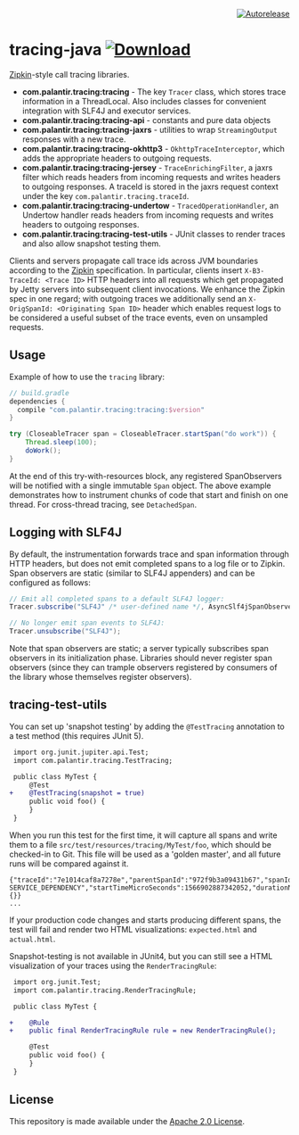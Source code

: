 <p align="right">
<a href="https://autorelease.general.dmz.palantir.tech/palantir/tracing-java"><img src="https://img.shields.io/badge/Perform%20an-Autorelease-success.svg" alt="Autorelease"></a>
</p>

# tracing-java [![Download](https://api.bintray.com/packages/palantir/releases/tracing-java/images/download.svg) ](https://bintray.com/palantir/releases/tracing-java/_latestVersion)

[Zipkin](https://github.com/openzipkin/zipkin)-style call tracing libraries.

- **com.palantir.tracing:tracing** - The key `Tracer` class, which stores trace information in a ThreadLocal.  Also includes classes for convenient integration with SLF4J and executor services.
- **com.palantir.tracing:tracing-api** - constants and pure data objects
- **com.palantir.tracing:tracing-jaxrs** - utilities to wrap `StreamingOutput` responses with a new trace.
- **com.palantir.tracing:tracing-okhttp3** - `OkhttpTraceInterceptor`, which adds the appropriate headers to outgoing requests.
- **com.palantir.tracing:tracing-jersey** - `TraceEnrichingFilter`, a jaxrs filter which reads headers from incoming requests and writes headers to outgoing responses.  A traceId is stored in the jaxrs request context under the key `com.palantir.tracing.traceId`.
- **com.palantir.tracing:tracing-undertow** - `TracedOperationHandler`, an Undertow handler reads headers from incoming requests and writes headers to outgoing responses.
- **com.palantir.tracing:tracing-test-utils** - JUnit classes to render traces and also allow snapshot testing them.

Clients and servers propagate call trace ids across JVM boundaries according to the
[Zipkin](https://github.com/openzipkin/zipkin) specification. In particular, clients insert `X-B3-TraceId: <Trace ID>`
HTTP headers into all requests which get propagated by Jetty servers into subsequent client invocations. We enhance
the Zipkin spec in one regard; with outgoing traces we additionally send an `X-OrigSpanId: <Originating Span ID>`
header which enables request logs to be considered a useful subset of the trace events, even on unsampled requests.

## Usage

Example of how to use the `tracing` library:

```groovy
// build.gradle
dependencies {
  compile "com.palantir.tracing:tracing:$version"
}
```

```java
try (CloseableTracer span = CloseableTracer.startSpan("do work")) {
    Thread.sleep(100);
    doWork();
}
```

At the end of this try-with-resources block, any registered SpanObservers will be notified with a single immutable `Span` object. The above example demonstrates how to instrument chunks of code that start and finish on one thread. For cross-thread tracing, see `DetachedSpan`.

## Logging with SLF4J

By default, the instrumentation forwards trace and span information through HTTP headers, but does not emit completed
spans to a log file or to Zipkin.  Span observers are static (similar to SLF4J appenders) and can be configured as
follows:

```java
// Emit all completed spans to a default SLF4J logger:
Tracer.subscribe("SLF4J" /* user-defined name */, AsyncSlf4jSpanObserver.of(executor));

// No longer emit span events to SLF4J:
Tracer.unsubscribe("SLF4J");
```
Note that span observers are static; a server typically subscribes span observers in its initialization phase.
Libraries should never register span observers (since they can trample observers registered by consumers of the library
whose themselves register observers).


## tracing-test-utils

You can set up 'snapshot testing' by adding the `@TestTracing` annotation to a test method (this requires JUnit 5).

```diff
 import org.junit.jupiter.api.Test;
 import com.palantir.tracing.TestTracing;

 public class MyTest {
     @Test
+    @TestTracing(snapshot = true)
     public void foo() {
     }
 }
```

When you run this test for the first time, it will capture all spans and write them to a file `src/test/resources/tracing/MyTest/foo`, which should be checked-in to Git.  This file will be used as a 'golden master', and all future runs will be compared against it.

```
{"traceId":"7e1014caf8a7278e","parentSpanId":"972f9b3a09431b67","spanId":"f701b7f815176ec2","operation":"healthcheck: SERVICE_DEPENDENCY","startTimeMicroSeconds":1566902887342052,"durationNanoSeconds":20377272,"metadata":{}}
...
```

If your production code changes and starts producing different spans, the test will fail and render two HTML visualizations: `expected.html` and `actual.html`.

Snapshot-testing is not available in JUnit4, but you can still see a HTML visualization of your traces using the `RenderTracingRule`:

```diff
 import org.junit.Test;
 import com.palantir.tracing.RenderTracingRule;

 public class MyTest {

+    @Rule
+    public final RenderTracingRule rule = new RenderTracingRule();

     @Test
     public void foo() {
     }
 }
```

## License

This repository is made available under the [Apache 2.0 License](http://www.apache.org/licenses/LICENSE-2.0).
